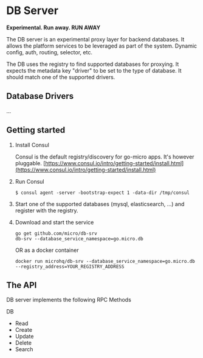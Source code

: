 # DB Server

**Experimental. Run away. RUN AWAY**

The DB server is an experimental proxy layer for backend databases. It allows the platform services to be leveraged 
as part of the system. Dynamic config, auth, routing, selector, etc.

The DB uses the registry to find supported databases for proxying. It expects the metadata key "driver" to be set 
to the type of database. It should match one of the supported drivers.

## Database Drivers

...

## Getting started

1. Install Consul

	Consul is the default registry/discovery for go-micro apps. It's however pluggable.
	[https://www.consul.io/intro/getting-started/install.html](https://www.consul.io/intro/getting-started/install.html)

2. Run Consul
	```
	$ consul agent -server -bootstrap-expect 1 -data-dir /tmp/consul
	```

3. Start one of the supported databases (mysql, elasticsearch, ...) and register with the registry.

4. Download and start the service

	```shell
	go get github.com/micro/db-srv
	db-srv --database_service_namespace=go.micro.db
	```

	OR as a docker container

	```shell
	docker run microhq/db-srv --database_service_namespace=go.micro.db --registry_address=YOUR_REGISTRY_ADDRESS
	```

## The API
DB server implements the following RPC Methods

DB
- Read
- Create
- Update
- Delete
- Search
